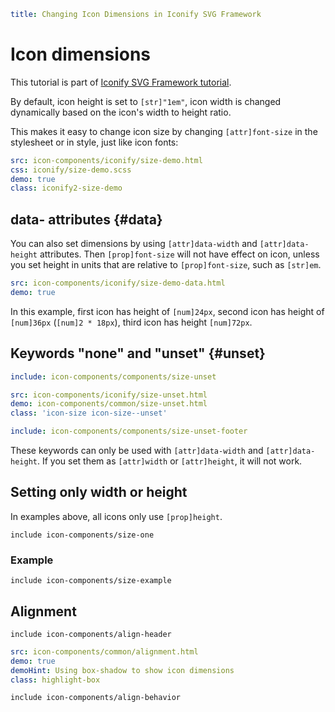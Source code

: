 ```yaml
title: Changing Icon Dimensions in Iconify SVG Framework
```

# Icon dimensions

This tutorial is part of [Iconify SVG Framework tutorial](./index.md).

By default, icon height is set to `[str]"1em"`, icon width is changed dynamically based on the icon's width to height ratio.

This makes it easy to change icon size by changing `[attr]font-size` in the stylesheet or in style, just like icon fonts:

```yaml
src: icon-components/iconify/size-demo.html
css: iconify/size-demo.scss
demo: true
class: iconify2-size-demo
```

## data- attributes {#data}

You can also set dimensions by using `[attr]data-width` and `[attr]data-height` attributes. Then `[prop]font-size` will not have effect on icon, unless you set height in units that are relative to `[prop]font-size`, such as `[str]em`.

```yaml
src: icon-components/iconify/size-demo-data.html
demo: true
```

In this example, first icon has height of `[num]24px`, second icon has height of `[num]36px` (`[num]2 * 18px`), third icon has height `[num]72px`.

## Keywords "none" and "unset" {#unset}

```yaml
include: icon-components/components/size-unset
```

```yaml
src: icon-components/iconify/size-unset.html
demo: icon-components/common/size-unset.html
class: 'icon-size icon-size--unset'
```

```yaml
include: icon-components/components/size-unset-footer
```

These keywords can only be used with `[attr]data-width` and `[attr]data-height`. If you set them as `[attr]width` or `[attr]height`, it will not work.

## Setting only width or height

In examples above, all icons only use `[prop]height`.

`include icon-components/size-one`

### Example

`include icon-components/size-example`

## Alignment

`include icon-components/align-header`

```yaml
src: icon-components/common/alignment.html
demo: true
demoHint: Using box-shadow to show icon dimensions
class: highlight-box
```

`include icon-components/align-behavior`
